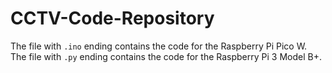 # CCTV-Code-Repository
The file with `.ino` ending contains the code for the Raspberry Pi Pico W.\
The file with `.py` ending contains the code for the Raspberry Pi 3 Model B+. 
